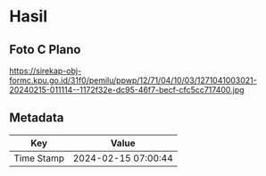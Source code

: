 # Hasil

## Foto C Plano

https://sirekap-obj-formc.kpu.go.id/31f0/pemilu/ppwp/12/71/04/10/03/1271041003021-20240215-011114--1172f32e-dc95-46f7-becf-cfc5cc717400.jpg


## Metadata

| Key        | Value               |
| ---------- | ------------------- |
| Time Stamp | 2024-02-15 07:00:44 |



